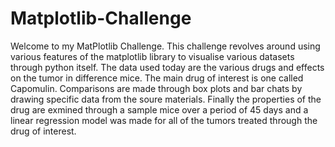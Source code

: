 # Matplotlib-Challenge

Welcome to my MatPlotlib Challenge. This challenge revolves around using various features of the matplotlib library to visualise  various datasets through python itself. The data used today are the various drugs and effects on the tumor in difference mice. The main drug of interest is one called Capomulin. Comparisons are made through box plots and bar chats by drawing specific data from the soure materials. Finally the properties of the drug are exmined through a sample mice over a period of 45 days and a linear regression model was made for all of the tumors treated through the drug of interest. 